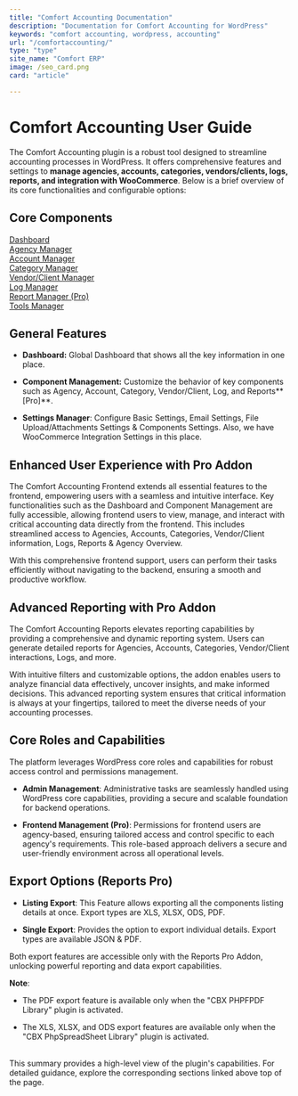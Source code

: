```yaml
---
title: "Comfort Accounting Documentation"
description: "Documentation for Comfort Accounting for WordPress"
keywords: "comfort accounting, wordpress, accounting"
url: "/comfortaccounting/"
type: "type"
site_name: "Comfort ERP"
image: /seo_card.png
card: "article"

---
```


# Comfort Accounting User Guide

The Comfort Accounting plugin is a robust tool designed to streamline accounting processes in WordPress. It offers comprehensive features and settings to **manage agencies, accounts, categories, vendors/clients, logs, reports, and integration with WooCommerce**. Below is a brief overview of its core functionalities and configurable options:

## Core Components ##
[Dashboard](./dashboard.md)\
[Agency Manager](./agency-manager.md)\
[Account Manager](./account-manager.md)\
[Category Manager](./category-manager.md)\
[Vendor/Client Manager](./vc-manager.md)\
[Log Manager](./log-manager.md)\
[Report Manager (Pro)](./reports-manager.md)\
[Tools Manager](./tools-manager.md)

## General Features ##
+ **Dashboard:** Global Dashboard that shows all the key information in one place.

+ **Component Management:** Customize the behavior of key components such as Agency, Account, Category, Vendor/Client, Log, and Reports**[Pro]**.

+ **Settings Manager**: Configure Basic Settings, Email Settings, File Upload/Attachments Settings & Components Settings. Also, we have WooCommerce Integration Settings in this place.

## Enhanced User Experience with Pro Addon ##
The Comfort Accounting Frontend extends all essential features to the frontend, empowering users with a seamless and intuitive interface. Key functionalities such as the Dashboard and Component Management are fully accessible, allowing frontend users to view, manage, and interact with critical accounting data directly from the frontend. This includes streamlined access to Agencies, Accounts, Categories, Vendor/Client information, Logs, Reports & Agency Overview.

With this comprehensive frontend support, users can perform their tasks efficiently without navigating to the backend, ensuring a smooth and productive workflow.

## Advanced Reporting with Pro Addon ##
The Comfort Accounting Reports elevates reporting capabilities by providing a comprehensive and dynamic reporting system. Users can generate detailed reports for Agencies, Accounts, Categories, Vendor/Client interactions, Logs, and more.

With intuitive filters and customizable options, the addon enables users to analyze financial data effectively, uncover insights, and make informed decisions. This advanced reporting system ensures that critical information is always at your fingertips, tailored to meet the diverse needs of your accounting processes.

## Core Roles and Capabilities ##
The platform leverages WordPress core roles and capabilities for robust access control and permissions management.

+ **Admin Management**: Administrative tasks are seamlessly handled using WordPress core capabilities, providing a secure and scalable foundation for backend operations.

+ **Frontend Management (Pro)**: Permissions for frontend users are agency-based, ensuring tailored access and control specific to each agency's requirements. This role-based approach delivers a secure and user-friendly environment across all operational levels.

## Export Options (Reports Pro) ##
+ **Listing Export**: This Feature allows exporting all the components listing details at once. Export types are XLS, XLSX, ODS, PDF.

+ **Single Export**: Provides the option to export individual details. Export types are available JSON & PDF.

Both export features are accessible only with the Reports Pro Addon, unlocking powerful reporting and data export capabilities.

**Note**:
+ The PDF export feature is available only when the "CBX PHPFPDF Library" plugin is activated.

+ The XLS, XLSX, and ODS export features are available only when the "CBX PhpSpreadSheet Library" plugin is activated.

<br/> This summary provides a high-level view of the plugin's capabilities. For detailed guidance, explore the corresponding sections linked above top of the page.